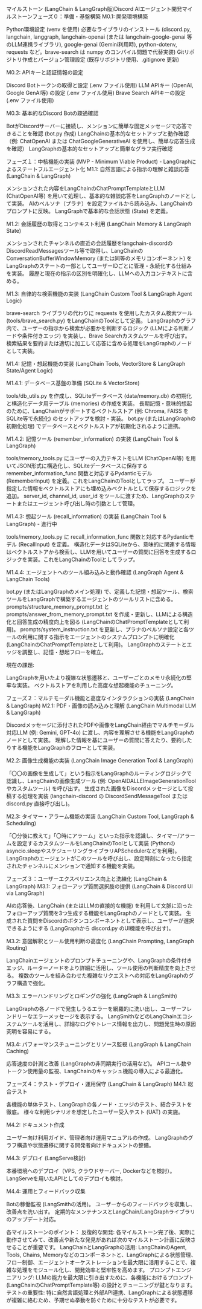 マイルストーン (LangChain & LangGraph版)Discord AIエージェント開発マイルストーンフェーズ０：準備・基盤構築
M0.1: 開発環境構築

Python環境設定 (venv を使用)
必要なライブラリのインストール (discord.py, langchain, langgraph, langchain-openai (または langchain-google-genai 等のLLM連携ライブラリ), google-genai (Gemini利用時), python-dotenv, requests など。brave-search は numpy のコンパイル問題で代替実装)
Gitリポジトリ作成とバージョン管理設定 (既存リポジトリ使用、.gitignore 更新)


M0.2: APIキーと認証情報の設定

Discord Botトークンの取得と設定 (.env ファイル使用)
LLM APIキー (OpenAI, Google GenAI等) の設定 (.env ファイル使用)
Brave Search APIキーの設定 (.env ファイル使用)


M0.3: 基本的なDiscord Botの疎通確認

BotがDiscordサーバーに接続し、メンションに簡単な固定メッセージで応答できることを確認 (bot.py 作成)
LangChainの基本的なセットアップと動作確認（例: ChatOpenAI または ChatGoogleGenerativeAI を使用し、簡単な応答生成を確認）
LangGraphの基本的なセットアップと簡単なグラフ実行確認 


フェーズ１：中核機能の実装 (MVP - Minimum Viable Product) - LangGraphによるステートフルエージェント化
M1.1: 自然言語による指示の理解と雑談応答 (LangChain & LangGraph)

メンションされた内容をLangChainのChatPromptTemplateとLLM (ChatOpenAI等) を用いて処理し、基本的な雑談応答をLangGraphのノードとして実装。
AIのペルソナ（プラナ）を設定ファイルから読み込み、LangChainのプロンプトに反映。
LangGraphで基本的な会話状態 (State) を定義。


M1.2: 会話履歴の取得とコンテキスト利用 (LangChain Memory & LangGraph State)

メンションされたチャンネルの直近の会話履歴をlangchain-discordのDiscordReadMessagesツール等で取得し、LangChainのConversationBufferWindowMemory (または同等のメモリコンポーネント) をLangGraphのステートの一部としてユーザーIDごとに管理・永続化する仕組みを実装。
履歴と現在の指示の区別を明確化し、LLMへの入力コンテキストに含める。


M1.3: 自律的な検索機能の実装 (LangChain Custom Tool & LangGraph Agent Logic)

brave-search ライブラリの代わりに requests を使用したカスタム検索ツール (tools/brave_search.py) をLangChainのToolとして定義。
LangGraphのグラフ内で、ユーザーの指示から検索が必要かを判断するロジック (LLMによる判断ノードや条件付きエッジ) を実装し、Brave Searchカスタムツールを呼び出す。
検索結果を要約または適切に加工して応答に含める処理をLangGraphのノードとして実装。


M1.4: 記憶・想起機能の実装 (LangChain Tools, VectorStore & LangGraph State/Agent Logic)

M1.4.1: データベース基盤の準備 (SQLite & VectorStore)

tools/db_utils.py を作成し、SQLiteデータベース (data/memory.db) の初期化と構造化データ用テーブル (memories) の作成を実装。
長期記憶・意味的想起のために、LangChainがサポートするベクトルストア (例: Chroma, FAISS をSQLite等で永続化) のセットアップを検討・実装。
bot.py (またはLangGraphの初期化処理) でデータベースとベクトルストアが初期化されるように連携。


M1.4.2: 記憶ツール (remember_information) の実装 (LangChain Tool & LangGraph)

tools/memory_tools.py にユーザーの入力テキストをLLM (ChatOpenAI等) を用いてJSON形式に構造化し、SQLiteデータベースに保存する remember_information_func 関数と対応するPydanticモデル (RememberInput) を定義。これをLangChainのToolとしてラップ。
ユーザーが指定した情報をベクトルストアにも埋め込みベクトルとして保存するロジックを追加。
server_id, channel_id, user_id をツールに渡すため、LangGraphのステートまたはエージェント呼び出し時の引数として管理。


M1.4.3: 想起ツール (recall_information) の実装 (LangChain Tool & LangGraph) - 進行中

tools/memory_tools.py に recall_information_func 関数と対応するPydanticモデル (RecallInput) を定義。
構造化データはSQLiteから、意味的に関連する情報はベクトルストアから検索し、LLMを用いてユーザーの質問に回答を生成するロジックを実装。これをLangChainのToolとしてラップ。


M1.4.4: エージェントへのツール組み込みと動作確認 (LangGraph Agent & LangChain Tools)

bot.py (またはLangGraphのメイン処理) で、定義した記憶・想起ツール、検索ツールをLangGraphで構築するエージェントのツールリストに含める。
prompts/structure_memory_prompt.txt と prompts/answer_from_memory_prompt.txt を作成・更新し、LLMによる構造化と回答生成の精度向上を図る (LangChainのChatPromptTemplateとして利用)。
prompts/system_instruction.txt を更新し、プラナのペルソナ設定と各ツールの利用に関する指示をエージェントのシステムプロンプトに明確化 (LangChainのChatPromptTemplateとして利用)。
LangGraphのステートとエッジを調整し、記憶・想起フローを確立。


現在の課題:

LangGraphを用いたより複雑な状態遷移と、ユーザーごとのメモリ永続化の堅牢な実装。
ベクトルストアを利用した高度な想起機能のチューニング。




フェーズ２：マルチモーダル機能と高度なインタラクションの実装 (LangChain & LangGraph)
M2.1: PDF・画像の読み込みと理解 (LangChain Multimodal LLM & LangGraph)

Discordメッセージに添付されたPDFや画像をLangChain経由でマルチモーダル対応LLM (例: Gemini, GPT-4o) に渡し、内容を理解させる機能をLangGraphのノードとして実装。
理解した情報を基にユーザーの質問に答えたり、要約したりする機能をLangGraphのフローとして実装。


M2.2: 画像生成機能の実装 (LangChain Image Generation Tool & LangGraph)

「〇〇の画像を生成して」という指示をLangGraphのルーティングロジックで認識し、LangChainの画像生成ツール (例: OpenAIDALLEImageGenerationTool やカスタムツール) を呼び出す。
生成された画像をDiscordメッセージとして投稿する処理を実装 (langchain-discord の DiscordSendMessageTool または discord.py 直接呼び出し)。


M2.3: タイマー・アラーム機能の実装 (LangChain Custom Tool, LangGraph & Scheduling)

「〇分後に教えて」「〇時にアラーム」といった指示を認識し、タイマー/アラームを設定するカスタムツールをLangChainのToolとして実装 (Pythonのasyncio.sleepやスケジューリングライブラリAPSchedulerなどを利用)。
LangGraphのエージェントがこのツールを呼び出し、設定時刻になったら指定されたチャンネルにメンションで通知する機能を実装。


フェーズ３：ユーザーエクスペリエンス向上と洗練化 (LangChain & LangGraph)
M3.1: フォローアップ質問選択肢の提供 (LangChain & Discord UI via LangGraph)

AIの応答後、LangChain (またはLLMの直接的な機能) を利用して文脈に沿ったフォローアップ質問を3つ生成する機能をLangGraphのノードとして実装。
生成された質問をDiscordのボタンコンポーネントとして表示し、ユーザーが選択できるようにする (LangGraphから discord.py のUI機能を呼び出す)。


M3.2: 意図解釈とツール使用判断の高度化 (LangChain Prompting, LangGraph Routing)

LangChainエージェントのプロンプトチューニングや、LangGraphの条件付きエッジ、ルーターノードをより詳細に活用し、ツール使用の判断精度を向上させる。
複数のツールを組み合わせた複雑なリクエストへの対応をLangGraphのグラフ構造で強化。


M3.3: エラーハンドリングとロギングの強化 (LangGraph & LangSmith)

LangGraphの各ノードで発生しうるエラーを網羅的に洗い出し、ユーザーフレンドリーなエラーメッセージを表示する。
LangSmithなどのLangChainエコシステムツールを活用し、詳細なログやトレース情報を出力し、問題発生時の原因究明を容易にする。


M3.4: パフォーマンスチューニングとリソース監視 (LangGraph & LangChain Caching)

応答速度の計測と改善 (LangGraphの非同期実行の活用など)。
APIコール数やトークン使用量の監視、LangChainのキャッシュ機能の導入による最適化。


フェーズ４：テスト・デプロイ・運用保守 (LangChain & LangGraph)
M4.1: 総合テスト

各機能の単体テスト、LangGraphの各ノード・エッジのテスト、結合テストを徹底。
様々な利用シナリオを想定したユーザー受入テスト (UAT) の実施。


M4.2: ドキュメント作成

ユーザー向け利用ガイド、管理者向け運用マニュアルの作成。
LangGraphのグラフ構造や状態遷移に関する開発者向けドキュメントの整備。


M4.3: デプロイ (LangServe検討)

本番環境へのデプロイ（VPS, クラウドサーバー, Dockerなどを検討）。
LangServeを用いたAPIとしてのデプロイも検討。


M4.4: 運用とフィードバック収集

Botの稼働監視 (LangSmithの活用)。
ユーザーからのフィードバックを収集し、改善点を洗い出す。
定期的なメンテナンスとLangChain/LangGraphライブラリのアップデート対応。


各マイルストーンのポイント：
反復的な開発: 各マイルストーン完了後、実際に動作させてみて、改善点や新たな発見があれば次のマイルストーン計画に反映させることが重要です。
LangChainとLangGraphの活用: LangChainのAgent, Tools, Chains, Memoryなどのコンポーネントと、LangGraphによる状態管理、フロー制御、エージェントオーケストレーションを最大限に活用することで、複雑な処理をモジュール化し、開発効率と堅牢性を高めます。
プロンプトエンジニアリング: LLMの能力を最大限に引き出すために、各機能におけるプロンプト (LangChainのChatPromptTemplate等) の設計とチューニングが鍵となります。
テストの重要性: 特に自然言語処理と外部API連携、LangGraphによる状態遷移が複雑に絡むため、予期せぬ挙動を防ぐために十分なテストが必要です。

